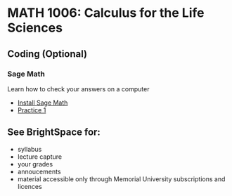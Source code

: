 # MATH 1006: Calculus for the Life Sciences

## Coding (Optional)
### Sage Math
Learn how to check your answers on a computer
- [Install Sage Math](https://doc.sagemath.org/html/en/installation/index.html)
- [Practice 1](https://github.com/ahurford/math-1006/blob/main/code/Practice%201.ipynb)

## See BrightSpace for:
- syllabus
- lecture capture
- your grades
- annoucements
- material accessible only through Memorial University subscriptions and licences
